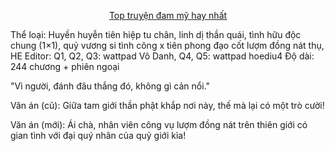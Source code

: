 <div align="center">


[Top truyện đam mỹ hay nhất](https://truyenchuhub.com/danhsach/truyen-dam-my-hay)
</div>


Thể loại: Huyền huyễn tiên hiệp tu chân, linh dị thần quái, tình hữu độc chung (1×1), quỷ vương si tình công x tiên phong đạo cốt lượm đồng nát thụ, HE
Editor: Q1, Q2, Q3: wattpad Vô Danh, Q4, Q5: wattpad hoediu4
Độ dài: 244 chương + phiên ngoại

"Vì người, đánh đâu thắng đó, không gì cản nổi."

Văn án (cũ): Giữa tam giới thần phật khắp nơi này, thế mà lại có một trò cười!

Văn án (mới): Ái chà, nhân viên công vụ lượm đồng nát trên thiên giới có gian tình với đại quý nhân của quỷ giới kìa!
